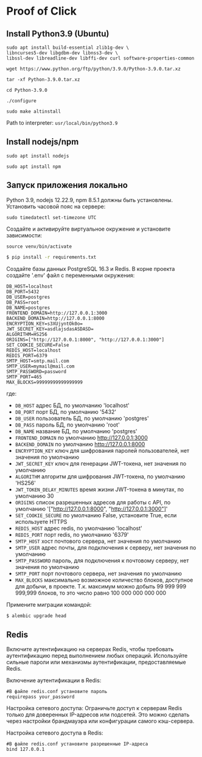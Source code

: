 # Proof of Click

## Install Python3.9 (Ubuntu)

```shell
sudo apt install build-essential zlib1g-dev \
libncurses5-dev libgdbm-dev libnss3-dev \
libssl-dev libreadline-dev libffi-dev curl software-properties-common
```

`wget https://www.python.org/ftp/python/3.9.0/Python-3.9.0.tar.xz`

`tar -xf Python-3.9.0.tar.xz`

`cd Python-3.9.0`

`./configure`

`sudo make altinstall`

Path to interpreter: `usr/local/bin/python3.9`

## Install nodejs/npm

`sudo apt install nodejs`

`sudo apt install npm`

## Запуск приложения локально

Python 3.9, nodejs 12.22.9, npm 8.5.1 должны быть установлены. Установить часовой пояс на сервере:
```
sudo timedatectl set-timezone UTC
```
Создайте и активируйте виртуальное окружение и установите зависимости:
```shell
source venv/bin/activate
```
```sh
$ pip install -r requirements.txt
```
Создайте базы данных PostgreSQL 16.3 и Redis. В корне проекта создайте
'.env' файл с переменными окружения:

```
DB_HOST=localhost
DB_PORT=5432
DB_USER=postgres
DB_PASS=root
DB_NAME=postgres
FRONTEND_DOMAIN=http://127.0.0.1:3000
BACKEND_DOMAIN=http://127.0.0.1:8000
ENCRYPTION_KEY=s3XUjyntOk0o=
JWT_SECRET_KEY=asdlajsdasASDASD=
ALGORITHM=HS256
ORIGINS=["http://127.0.0.1:8000", "http://127.0.0.1:3000"]
SET_COOKIE_SECURE=False
REDIS_HOST=localhost
REDIS_PORT=6379
SMTP_HOST=smtp.mail.com
SMTP_USER=mymail@mail.com
SMTP_PASSWORD=password
SMTP_PORT=465
MAX_BLOCKS=99999999999999999
```
где:

- `DB_HOST` адрес БД, по умолчанию 'localhost'
- `DB_PORT` порт БД, по умолчанию '5432'
- `DB_USER` пользователь БД, по умолчанию 'postgres'
- `DB_PASS` пароль БД, по умолчанию 'root'
- `DB_NAME` название БД, по умолчанию 'postgres'
- `FRONTEND_DOMAIN` по умолчанию http://127.0.0.1:3000
- `BACKEND_DOMAIN` по умолчанию http://127.0.0.1:8000
- `ENCRYPTION_KEY` ключ для шифрования паролей пользователей, нет значения по умолчанию
- `JWT_SECRET_KEY` ключ для генерации JWT-токена, нет значения по умолчанию
- `ALGORITHM` алгоритм для шифрования JWT-токена, по умолчанию 'HS256'
- `JWT_TOKEN_DELAY_MINUTES` время жизни JWT-токена в минутах, по умолчанию 30
- `ORIGINS` список разрешенных адресов для работы с API, по умолчанию '["http://127.0.0.1:8000", "http://127.0.0.1:3000"]'
- `SET_COOKIE_SECURE` по умолчанию False, установите True, если используете HTTPS
- `REDIS_HOST` адрес redis, по умолчанию 'localhost'
- `REDIS_PORT` порт redis, по умолчанию '6379'
- `SMTP_HOST` хост почтового сервера, нет значения по умолчанию
- `SMTP_USER` адрес почты, для подключения к серверу, нет значения по умолчанию
- `SMTP_PASSWORD` пароль, для подключения к почтовому серверу, нет значения по умолчанию
- `SMTP_PORT` порт почтового сервера, нет значения по умолчанию
- `MAX_BLOCKS` максимально возможное количество блоков, доступное для добычи, в проекте. Т.к.
максимум можно добыть 99 999 999 999,999 блоков, то это число равно 100 000 000 000 000

Примените миграции командой:
```sh
$ alembic upgrade head
```

## Redis

Включите аутентификацию на серверах Redis, чтобы требовать аутентификацию перед выполнением любых операций.
Используйте сильные пароли или механизмы аутентификации, предоставляемые Redis.

Включение аутентификации в Redis:

```
#В файле redis.conf установите пароль
requirepass your_password
```
Настройка сетевого доступа: Ограничьте доступ к серверам Redis только для доверенных IP-адресов или подсетей.
Это можно сделать через настройки брандмауэра или конфигурации самого кэш-сервера.

Настройка сетевого доступа в Redis:

```
#В файле redis.conf установите разрешенные IP-адреса
bind 127.0.0.1
```